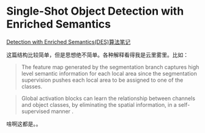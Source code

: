 # Single-Shot Object Detection with Enriched Semantics

[Detection with Enriched Semantics(DES)算法笔记](https://blog.csdn.net/u014380165/article/details/80602240)

这篇结构比较简单，但是思想绝不简单。各种解释看得我是云里雾里。比如：

> The feature map generated by the segmentation branch captures high level semantic information for each local area since the segmentation supervision pushes each local area to be assigned to one of the classes.

> Global activation blocks can learn the relationship between channels and object classes, by eliminating the spatial information, in a self-supervised manner .

啥啊这都是。。